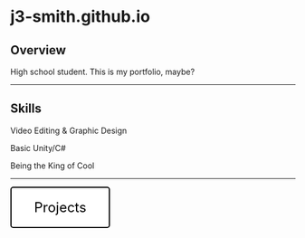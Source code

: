 # j3-smith.github.io

## Overview

High school student. This is my portfolio, maybe?

<hr/> <!-- Horizontal Line as a separator -->

## Skills

Video Editing & Graphic Design

Basic Unity/C#

Being the King of Cool

<hr/> <!-- Horizontal Line as a separator -->

<a href="/projects.md" class="button">Projects</a>

<style>
    .button {
        display: inline-block;
        padding: 20px 40px;
        text-align: center;
        text-decoration: none;
        color: black;
        background-color: white;
        border: 2px solid black;
        border-radius: 5px;
        font-size: 24px;
        transition: transform 0.3s, color 0.3s, background-color 0.3s;
    }

    .button:hover {
        transform: scale(1.1);
        background-color: black;
        color: white;
    }
</style>

